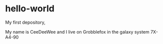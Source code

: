 # hello-world
My first depository,

My name is CeeDeeWee and I live on Grobblefox in the galaxy system 7X-A4-90


